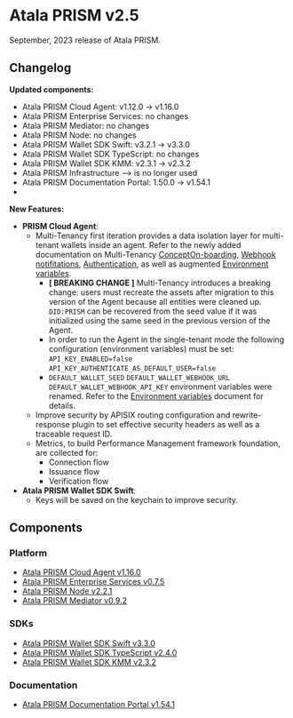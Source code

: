 # Atala PRISM v2.5

September, 2023 release of Atala PRISM.

## Changelog

**Updated components:**

- Atala PRISM Cloud Agent: v1.12.0 -> v1.16.0
- Atala PRISM Enterprise Services: no changes
- Atala PRISM Mediator: no changes
- Atala PRISM Node: no changes
- Atala PRISM Wallet SDK Swift: v3.2.1 -> v3.3.0
- Atala PRISM Wallet SDK TypeScript: no changes
- Atala PRISM Wallet SDK KMM: v2.3.1 -> v2.3.2
- Atala PRISM Infrastructure --> is no longer used
- Atala PRISM Documentation Portal: 1.50.0 -> v1.54.1
- 

**New Features:**

- **PRISM Cloud Agent**:
  - Multi-Tenancy first iteration provides a data isolation layer for multi-tenant wallets inside an agent. Refer to the newly added documentation on Multi-Tenancy [Concept](https://staging-docs.atalaprism.io/docs/concepts/multi-tenancy)[On-boarding](https://staging-docs.atalaprism.io/tutorials/multitenancy/tenant-onboarding), [Webhook notifitations](https://staging-docs.atalaprism.io/tutorials/webhooks/webhook), [Authentication](https://staging-docs.atalaprism.io/docs/atala-prism/prism-cloud-agent/authentication), as well as augmented [Environment variables](https://staging-docs.atalaprism.io/docs/atala-prism/prism-cloud-agent/environment-variables).
    - **[ BREAKING CHANGE ]** Multi-Tenancy introduces a breaking change: users must recreate the assets after migration to this version of the Agent because all entities were cleaned up. `DID:PRISM` can be recovered from the seed value if it was initialized using the same seed in the previous version of the Agent.
    - In order to run the Agent in the single-tenant mode the following configuration (environment variables) must be set:
        `API_KEY_ENABLED=false` `API_KEY_AUTHENTICATE_AS_DEFAULT_USER=false`
    - `DEFAULT_WALLET_SEED` `DEFAULT_WALLET_WEBHOOK_URL` `DEFAULT_WALLET_WEBHOOK_API_KEY` environment variables were renamed. Refer to the [Environment variables](https://staging-docs.atalaprism.io/docs/atala-prism/prism-cloud-agent/environment-variables) document for details.
  - Improve security by APISIX routing configuration and rewrite-response plugin to set effective security headers as well as a traceable request ID.
  - Metrics, to build Performance Management framework foundation, are collected for:
    - Connection flow
    - Issuance flow
    - Verification flow
- **Atala PRISM Wallet SDK Swift**:
  - Keys will be saved on the keychain to improve security. 

## Components

### Platform
* [Atala PRISM Cloud Agent v1.16.0](https://github.com/input-output-hk/atala-prism-building-blocks/releases/tag/prism-agent-v1.16.0)
* [Atala PRISM Enterprise Services v0.7.5](https://github.com/input-output-hk/atala-prism-products/releases/tag/prism-enterprise-services-v0.7.5)
* [Atala PRISM Node v2.2.1](https://github.com/input-output-hk/atala-prism/releases/tag/v2.2.1)
* [Atala PRISM Mediator v0.9.2](https://github.com/input-output-hk/atala-prism-mediator/releases/tag/prism-mediator-v0.9.2)

### SDKs

* [Atala PRISM Wallet SDK Swift v3.3.0](https://github.com/input-output-hk/atala-prism-wallet-sdk-swift/releases/tag/3.3.0)
* [Atala PRISM Wallet SDK TypeScript v2.4.0](https://github.com/input-output-hk/atala-prism-wallet-sdk-ts/releases/tag/v2.4.0)
* [Atala PRISM Wallet SDK KMM v2.3.2](https://github.com/input-output-hk/atala-prism-wallet-sdk-kmm/releases/tag/v2.3.2)

### Documentation
* [Atala PRISM Documentation Portal v1.54.1](https://github.com/input-output-hk/atala-prism-docs/releases/tag/v1.54.1)
